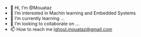 - 👋 Hi, I’m @Mouataz
- 👀 I’m interested in Machin learning and Embedded Systems 
- 🌱 I’m currently learning ...
- 💞️ I’m looking to collaborate on ...
- 📫 How to reach me lghoul.mouataz@gmail.com

<!---
Mouataz-del/Mouataz-del is a ✨ special ✨ repository because its `README.md` (this file) appears on your GitHub profile.
You can click the Preview link to take a look at your changes.
--->
